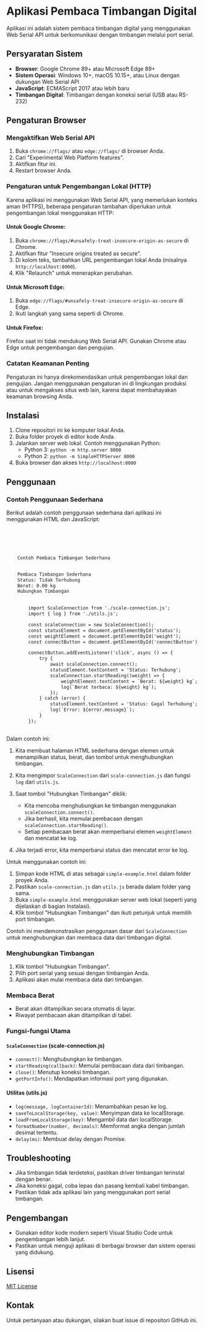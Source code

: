 # Aplikasi Pembaca Timbangan Digital

Aplikasi ini adalah sistem pembaca timbangan digital yang menggunakan Web Serial API untuk berkomunikasi dengan timbangan melalui port serial.

## Persyaratan Sistem

- **Browser**: Google Chrome 89+ atau Microsoft Edge 89+
- **Sistem Operasi**: Windows 10+, macOS 10.15+, atau Linux dengan dukungan Web Serial API
- **JavaScript**: ECMAScript 2017 atau lebih baru
- **Timbangan Digital**: Timbangan dengan koneksi serial (USB atau RS-232)

## Pengaturan Browser

### Mengaktifkan Web Serial API

1. Buka `chrome://flags/` atau `edge://flags/` di browser Anda.
2. Cari "Experimental Web Platform features".
3. Aktifkan fitur ini.
4. Restart browser Anda.

### Pengaturan untuk Pengembangan Lokal (HTTP)

Karena aplikasi ini menggunakan Web Serial API, yang memerlukan konteks aman (HTTPS), beberapa pengaturan tambahan diperlukan untuk pengembangan lokal menggunakan HTTP:

#### Untuk Google Chrome:

1. Buka `chrome://flags/#unsafely-treat-insecure-origin-as-secure` di Chrome.
2. Aktifkan fitur "Insecure origins treated as secure".
3. Di kolom teks, tambahkan URL pengembangan lokal Anda (misalnya `http://localhost:8000`).
4. Klik "Relaunch" untuk menerapkan perubahan.

#### Untuk Microsoft Edge:

1. Buka `edge://flags/#unsafely-treat-insecure-origin-as-secure` di Edge.
2. Ikuti langkah yang sama seperti di Chrome.

#### Untuk Firefox:

Firefox saat ini tidak mendukung Web Serial API. Gunakan Chrome atau Edge untuk pengembangan dan pengujian.

### Catatan Keamanan Penting

Pengaturan ini hanya direkomendasikan untuk pengembangan lokal dan pengujian. Jangan menggunakan pengaturan ini di lingkungan produksi atau untuk mengakses situs web lain, karena dapat membahayakan keamanan browsing Anda.

## Instalasi

1. Clone repositori ini ke komputer lokal Anda.
2. Buka folder proyek di editor kode Anda.
3. Jalankan server web lokal. Contoh menggunakan Python:
   - Python 3: `python -m http.server 8000`
   - Python 2: `python -m SimpleHTTPServer 8000`
4. Buka browser dan akses `http://localhost:8000`

## Penggunaan

### Contoh Penggunaan Sederhana

Berikut adalah contoh penggunaan sederhana dari aplikasi ini menggunakan HTML dan JavaScript:

```html



    
    
    Contoh Pembaca Timbangan Sederhana


    Pembaca Timbangan Sederhana
    Status: Tidak Terhubung
    Berat: 0.00 kg
    Hubungkan Timbangan

    
        import ScaleConnection from './scale-connection.js';
        import { log } from './utils.js';

        const scaleConnection = new ScaleConnection();
        const statusElement = document.getElementById('status');
        const weightElement = document.getElementById('weight');
        const connectButton = document.getElementById('connectButton');

        connectButton.addEventListener('click', async () => {
            try {
                await scaleConnection.connect();
                statusElement.textContent = 'Status: Terhubung';
                scaleConnection.startReading((weight) => {
                    weightElement.textContent = `Berat: ${weight} kg`;
                    log(`Berat terbaca: ${weight} kg`);
                });
            } catch (error) {
                statusElement.textContent = 'Status: Gagal Terhubung';
                log(`Error: ${error.message}`);
            }
        });
    


```

Dalam contoh ini:

1. Kita membuat halaman HTML sederhana dengan elemen untuk menampilkan status, berat, dan tombol untuk menghubungkan timbangan.

2. Kita mengimpor `ScaleConnection` dari `scale-connection.js` dan fungsi `log` dari `utils.js`.

3. Saat tombol "Hubungkan Timbangan" diklik:
   - Kita mencoba menghubungkan ke timbangan menggunakan `scaleConnection.connect()`.
   - Jika berhasil, kita memulai pembacaan dengan `scaleConnection.startReading()`.
   - Setiap pembacaan berat akan memperbarui elemen `weightElement` dan mencatat ke log.

4. Jika terjadi error, kita memperbarui status dan mencatat error ke log.

Untuk menggunakan contoh ini:

1. Simpan kode HTML di atas sebagai `simple-example.html` dalam folder proyek Anda.
2. Pastikan `scale-connection.js` dan `utils.js` berada dalam folder yang sama.
3. Buka `simple-example.html` menggunakan server web lokal (seperti yang dijelaskan di bagian Instalasi).
4. Klik tombol "Hubungkan Timbangan" dan ikuti petunjuk untuk memilih port timbangan.

Contoh ini mendemonstrasikan penggunaan dasar dari `ScaleConnection` untuk menghubungkan dan membaca data dari timbangan digital.


### Menghubungkan Timbangan

1. Klik tombol "Hubungkan Timbangan".
2. Pilih port serial yang sesuai dengan timbangan Anda.
3. Aplikasi akan mulai membaca data dari timbangan.

### Membaca Berat

- Berat akan ditampilkan secara otomatis di layar.
- Riwayat pembacaan akan ditampilkan di tabel.

### Fungsi-fungsi Utama

#### `ScaleConnection` (scale-connection.js)

- `connect()`: Menghubungkan ke timbangan.
- `startReading(callback)`: Memulai pembacaan data dari timbangan.
- `close()`: Menutup koneksi timbangan.
- `getPortInfo()`: Mendapatkan informasi port yang digunakan.

#### Utilitas (utils.js)

- `log(message, logContainerId)`: Menambahkan pesan ke log.
- `saveToLocalStorage(key, value)`: Menyimpan data ke localStorage.
- `loadFromLocalStorage(key)`: Mengambil data dari localStorage.
- `formatNumber(number, decimals)`: Memformat angka dengan jumlah desimal tertentu.
- `delay(ms)`: Membuat delay dengan Promise.

## Troubleshooting

- Jika timbangan tidak terdeteksi, pastikan driver timbangan terinstal dengan benar.
- Jika koneksi gagal, coba lepas dan pasang kembali kabel timbangan.
- Pastikan tidak ada aplikasi lain yang menggunakan port serial timbangan.

## Pengembangan

- Gunakan editor kode modern seperti Visual Studio Code untuk pengembangan lebih lanjut.
- Pastikan untuk menguji aplikasi di berbagai browser dan sistem operasi yang didukung.

## Lisensi

[MIT License](LICENSE)

## Kontak

Untuk pertanyaan atau dukungan, silakan buat issue di repositori GitHub ini.
